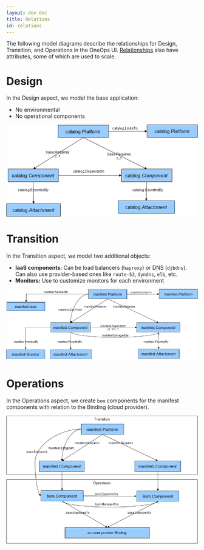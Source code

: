 ```yaml
---
layout: dev-doc
title: Relations
id: relations
---
```


The following model diagrams describe the relationships for Design, Transition, and Operations in the OneOps UI. <a href="/documentation/developer/key-concepts/index.html">Relationships</a> also have attributes, some of which are used to scale.

# Design

In the Design aspect, we model the base application:

* No environmental 
* No operational components

![Design relations](/assets/docs/local/images/design-relations.png)

# Transition

In the Transition aspect, we model two additional objects:

* **IaaS components:** Can be load balancers (`haproxy`) or DNS (`djbdns`). Can also use provider-based ones like `route-53`, `dyndns`, `elb`, etc.
* **Monitors:** Use to customize monitors for each environment

![Transition relations](/assets/docs/local/images/transition-relations.png)

# Operations

In the Operations aspect, we create `bom` components for the manifest components with relation to the Binding (cloud provider).

![Operations relations](/assets/docs/local/images/operations-relations.png)


